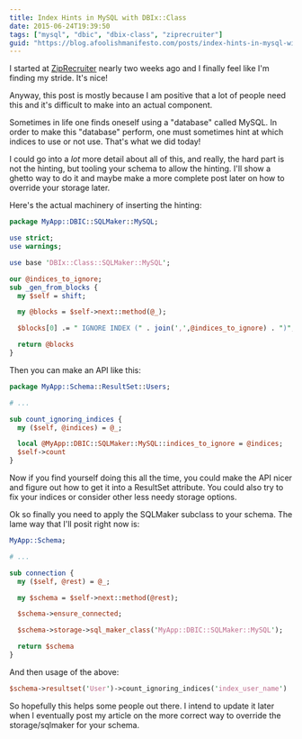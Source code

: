 ```yaml
---
title: Index Hints in MySQL with DBIx::Class
date: 2015-06-24T19:39:50
tags: ["mysql", "dbic", "dbix-class", "ziprecruiter"]
guid: "https://blog.afoolishmanifesto.com/posts/index-hints-in-mysql-with-dbix-class"
---
```

I started at [ZipRecruiter](https://www.ziprecruiter.com) nearly two weeks ago
and I finally feel like I'm finding my stride.  It's nice!

Anyway, this post is mostly because I am positive that a lot of people need this
and it's difficult to make into an actual component.

Sometimes in life one finds oneself using a "database" called MySQL.  In order
to make this "database" perform, one must sometimes hint at which indices to use
or not use.  That's what we did today!

I could go into a *lot* more detail about all of this, and really, the hard part
is not the hinting, but tooling your schema to allow the hinting.  I'll show a
ghetto way to do it and maybe make a more complete post later on how to override
your storage later.

Here's the actual machinery of inserting the hinting:

```perl
package MyApp::DBIC::SQLMaker::MySQL;

use strict;
use warnings;

use base 'DBIx::Class::SQLMaker::MySQL';

our @indices_to_ignore;
sub _gen_from_blocks {
  my $self = shift;

  my @blocks = $self->next::method(@_);

  $blocks[0] .= " IGNORE INDEX (" . join(',',@indices_to_ignore) . ")";

  return @blocks
}
```

Then you can make an API like this:

```perl
package MyApp::Schema::ResultSet::Users;

# ...

sub count_ignoring_indices {
  my ($self, @indices) = @_;

  local @MyApp::DBIC::SQLMaker::MySQL::indices_to_ignore = @indices;
  $self->count
}
```

Now if you find yourself doing this all the time, you could make the API nicer
and figure out how to get it into a ResultSet attribute.  You could also try to
fix your indices or consider other less needy storage options.

Ok so finally you need to apply the SQLMaker subclass to your schema.  The lame
way that I'll posit right now is:

```perl
MyApp::Schema;

# ...

sub connection {
  my ($self, @rest) = @_;

  my $schema = $self->next::method(@rest);

  $schema->ensure_connected;

  $schema->storage->sql_maker_class('MyApp::DBIC::SQLMaker::MySQL');

  return $schema
}

```

And then usage of the above:

```perl
$schema->resultset('User')->count_ignoring_indices('index_user_name')
```

So hopefully this helps some people out there.  I intend to update it later when
I eventually post my article on the more correct way to override the
storage/sqlmaker for your schema.
